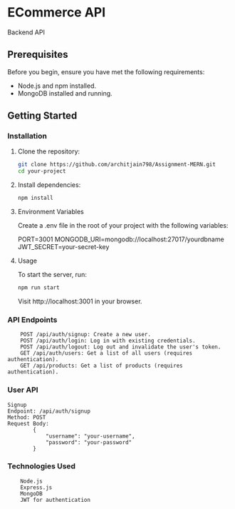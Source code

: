 # ECommerce API

Backend API

## Prerequisites

Before you begin, ensure you have met the following requirements:

- Node.js and npm installed.
- MongoDB installed and running.

## Getting Started

### Installation

1. Clone the repository:

   ```bash
   git clone https://github.com/architjain798/Assignment-MERN.git
   cd your-project

   ```

2. Install dependencies:

   ```bash
   npm install
   ```

3. Environment Variables

   Create a .env file in the root of your project with the following variables:

   PORT=3001
   MONGODB_URI=mongodb://localhost:27017/yourdbname
   JWT_SECRET=your-secret-key

4. Usage

   To start the server, run:

   ```bash
   npm run start
   ```

   Visit http://localhost:3001 in your browser.

### API Endpoints

        POST /api/auth/signup: Create a new user.
        POST /api/auth/login: Log in with existing credentials.
        POST /api/auth/logout: Log out and invalidate the user's token.
        GET /api/auth/users: Get a list of all users (requires authentication).
        GET /api/products: Get a list of products (requires authentication).

### User API

    Signup
    Endpoint: /api/auth/signup
    Method: POST
    Request Body:
            {
                "username": "your-username",
                "password": "your-password"
            }

### Technologies Used

        Node.js
        Express.js
        MongoDB
        JWT for authentication
